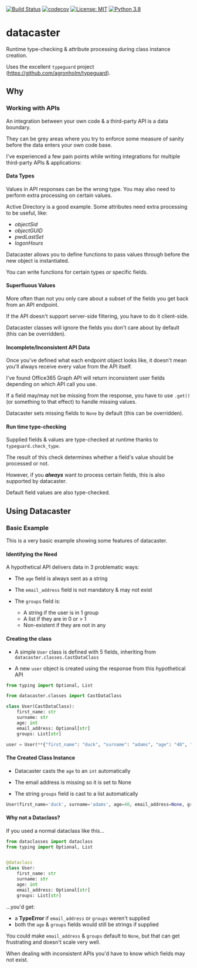 [![Build Status](https://travis-ci.com/tomguyatt/datacaster.svg?branch=master)](https://travis-ci.com/tomguyatt/datacaster.svg?branch=master) [![codecov](https://codecov.io/gh/tomguyatt/datacaster/branch/master/graph/badge.svg)](https://codecov.io/gh/tomguyatt/datacaster) [![License: MIT](https://img.shields.io/badge/License-MIT-yellow.svg)](https://opensource.org/licenses/MIT) [![Python 3.8](https://img.shields.io/badge/python-3.8-blue.svg)](https://www.python.org/downloads/release/python-380/)


# datacaster

Runtime type-checking & attribute processing during class instance creation.

Uses the excellent `typeguard` project (https://github.com/agronholm/typeguard).

## Why

### Working with APIs

An integration between your own code & a third-party API is a data boundary.

They can be grey areas where you try to enforce some measure of sanity before the data enters your own code base.

I've experienced a few pain points while writing integrations for multiple third-party APIs & applications:

#### Data Types

Values in API responses can be the wrong type. You may also need to perform extra processing on certain values.

Active Directory is a good example. Some attributes need extra processing to be useful, like:
 
 - _objectSid_
 - _objectGUID_
 - _pwdLastSet_
 - _logonHours_

Datacaster allows you to define functions to pass values through before the new object is instantiated.

You can write functions for certain types _or_ specific fields.

#### Superfluous Values

More often than not you only care about a subset of the fields you get back from an API endpoint.

If the API doesn't support server-side filtering, you have to do it client-side.

Datacaster classes will ignore the fields you don't care about by default (this can be overridden).

#### Incomplete/Inconsistent API Data

Once you've defined what each endpoint object looks like, it doesn't mean you'll always receive every value from the API itself.

I've found Office365 Graph API will return inconsistent user fields depending on which API call you use.

If a field may/may not be missing from the response, you have to use `.get()` (or something to that effect) to handle missing values.

Datacaster sets missing fields to `None` by default (this can be overridden).

#### Run time type-checking

Supplied fields & values are type-checked at runtime thanks to `typeguard.check_type`.

The result of this check determines whether a field's value should be processed or not.

However, if you ___always___ want to process certain fields, this is also supported by datacaster.

Default field values are also type-checked.


## Using Datacaster

### Basic Example

This is a very basic example showing some features of datacaster.

#### Identifying the Need

A hypothetical API delivers data in 3 problematic ways:

- The `age` field is always sent as a string

- The `email_address` field is not mandatory & may not exist

- The `groups` field is:
 
    - A string if the user is in 1 group
    - A list if they are in 0 or > 1
    - Non-existent if they are not in any

#### Creating the class

- A simple `User` class is defined with 5 fields, inheriting from `datacaster.classes.CastDataClass`

- A new `user` object is created using the response from this hypothetical API

```python
from typing import Optional, List

from datacaster.classes import CastDataClass

class User(CastDataClass):
    first_name: str
    surname: str
    age: int
    email_address: Optional[str]
    groups: List[str]

user = User(**{"first_name": "duck", "surname": "adams", "age": "40", "groups": "sales"})
```

#### The Created Class Instance

- Datacaster casts the `age` to an `int` automatically

- The email address is missing so it is set to None

- The string `groups` field is cast to a list automatically

```python
User(first_name='duck', surname='adams', age=40, email_address=None, groups=['sales'])
```

#### Why not a Dataclass?

If you used a normal dataclass like this...

```python
from dataclasses import dataclass
from typing import Optional, List


@dataclass
class User:
    first_name: str
    surname: str
    age: int
    email_address: Optional[str]
    groups: List[str]
```

...you'd get:
 
 - a __TypeError__ if `email_address` or `groups` weren't supplied
 - both the `age` & `groups` fields would still be strings if supplied

You could make `email_address` & `groups` default to `None`, but that can get frustrating and doesn't scale very well.
 
When dealing with inconsistent APIs you'd have to know which fields may not exist.

